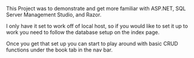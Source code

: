 This Project was to demonstrate and get more familiar with ASP.NET, SQL Server Management Studio, and Razor.

I only have it set to work off of local host, so if you would like to set it up to work you need to follow the database setup on the index page.

Once you get that set up you can start to play around with basic CRUD functions under the book tab in the nav bar.
